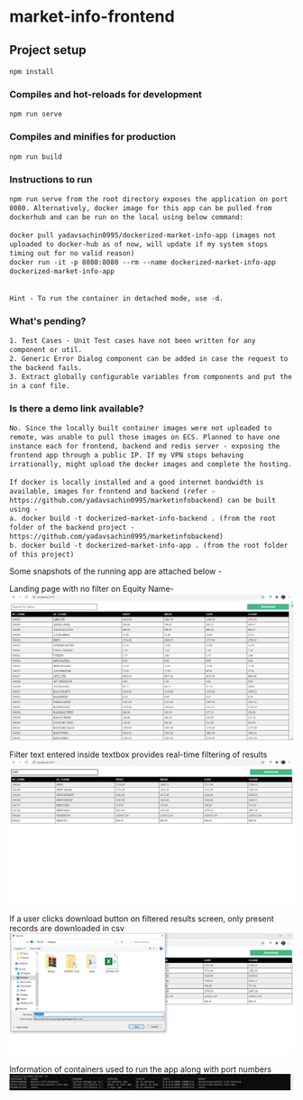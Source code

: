 # market-info-frontend

## Project setup
```
npm install
```

### Compiles and hot-reloads for development
```
npm run serve
```

### Compiles and minifies for production
```
npm run build
```

### Instructions to run
```
npm run serve from the root directory exposes the application on port 8080. Alternatively, docker image for this app can be pulled from dockerhub and can be run on the local using below command:

docker pull yadavsachin0995/dockerized-market-info-app (images not uploaded to docker-hub as of now, will update if my system stops timing out for no valid reason)
docker run -it -p 8080:8080 --rm --name dockerized-market-info-app dockerized-market-info-app


Hint - To run the container in detached mode, use -d.

```

### What's pending?
```
1. Test Cases - Unit Test cases have not been written for any component or util.
2. Generic Error Dialog component can be added in case the request to the backend fails.
3. Extract globally configurable variables from components and put the in a conf file.

```

### Is there a demo link available?
```
No. Since the locally built container images were not uploaded to remote, was unable to pull those images on ECS. Planned to have one instance each for frontend, backend and redis server - exposing the frontend app through a public IP. If my VPN stops behaving irrationally, might upload the docker images and complete the hosting. 

If docker is locally installed and a good internet bandwidth is available, images for frontend and backend (refer - https://github.com/yadavsachin0995/marketinfobackend) can be built using -
a. docker build -t dockerized-market-info-backend . (from the root folder of the backend project - https://github.com/yadavsachin0995/marketinfobackend)
b. docker build -t dockerized-market-info-app . (from the root folder of this project)

```


Some snapshots of the running app are attached below -

Landing page with no filter on Equity Name-
![alt text](/snapshots/screen1.PNG)

Filter text entered inside textbox provides real-time filtering of results
![alt text](/snapshots/screen2.PNG)

If a user clicks download button on filtered results screen, only present records are downloaded in csv
![alt text](/snapshots/screen3.PNG)

Information of containers used to run the app along with port numbers
![alt text](/snapshots/screen4.PNG)